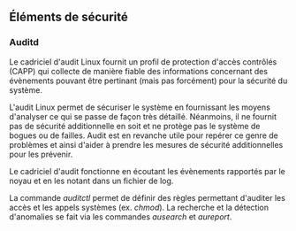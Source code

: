 ## Éléments de sécurité

### Auditd

Le cadriciel d'audit Linux fournit un profil de protection d'accès contrôlés (CAPP) qui collecte de manière fiable des
informations concernant des évènements pouvant être pertinant (mais pas forcément) pour la sécurité du système.

L'audit Linux permet de sécuriser le système en fournissant les moyens d'analyser ce qui se passe de façon très détaillé.
Néanmoins, il ne fournit pas de sécurité additionnelle en soit et ne protège pas le système de bogues ou de failles. Audit est
en revanche utile pour repérer ce genre de problèmes et ainsi d'aider à prendre les mesures de sécurité additionnelles pour les
prévenir.

Le cadriciel d'audit fonctionne en écoutant les évènements rapportés par le noyau et en les notant dans un fichier de log.

La commande *auditctl* permet de définir des règles permettant d'auditer les accès et les appels systèmes (ex. *chmod*). La
recherche et la détection d'anomalies se fait via les commandes *ausearch* et *aureport*.
